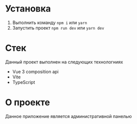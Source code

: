 # Установка

1. Выполнить команду `npm i` или `yarn`
2. Запустить проект `npm run dev` или `yarn dev`

# Стек

Данный проект выполнен на следующих технологниях 
- Vue 3 composition api
- Vite
- TypeScript

# О проекте

Данное приложение является административной панелью
